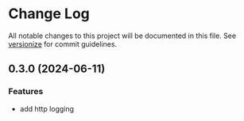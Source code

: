 # Change Log

All notable changes to this project will be documented in this file. See [versionize](https://github.com/versionize/versionize) for commit guidelines.

<a name="0.3.0"></a>
## 0.3.0 (2024-06-11)

### Features

* add http logging

